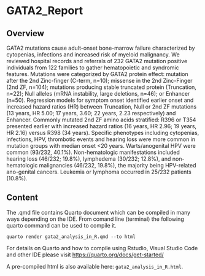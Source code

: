 # GATA2_Report

## Overview

GATA2 mutations cause adult-onset bone-marrow failure characterized by cytopenias, infections and increased risk of myeloid malignancy. We reviewed hospital records and referrals of 232 GATA2 mutation positive individuals from 122 families to gather hematopoietic and syndromic features.
Mutations were categorized by GATA2 protein effect: mutation after the 2nd Zinc-finger (C-term, n=10); missense in the 2nd Zinc-Finger (2nd ZF, n=104); mutations producing stable truncated protein (Truncation, n=22); Null alleles (mRNA instability, large deletions, n=46); or Enhancer (n=50).
Regression models for symptom onset identified earlier onset and increased hazard ratios (HR) between Truncation, Null or 2nd ZF mutations (13 years, HR 5.00; 17 years, 3.60; 22 years, 2.23 respectively) and Enhancer. Commonly mutated 2nd ZF amino acids stratified: R396 or T354 presented earlier with increased hazard ratios (16 years, HR 2.96; 19 years, HR 2.16) versus R398 (34 years). Specific phenotypes including cytopenias, infections, HPV, thrombotic events and hearing loss were more common in mutation groups with median onset <20 years. Warts/anogenital HPV were common (93/232, 40.1%). Non-hematologic manifestations included hearing loss (46/232; 19.8%), lymphedema (30/232; 12.8%), and non-hematologic malignancies (46/232, 19.8%), the majority being HPV-related ano-genital cancers. Leukemia or lymphoma occurred in 25/232 patients (10.8%).

## Content

The .qmd file contains Quarto document which can be compiled in many ways depending on the IDE. From comand line (terminal) the following quarto command can be used to compile it. 

```
quarto render gata2_analysis_in_R.qmd --to html
```

For details on Quarto and how to compile using Rstudio, Visual Studio Code and other IDE please visit https://quarto.org/docs/get-started/

A pre-compiled html is also available here: `gata2_analysis_in_R.html`. 

